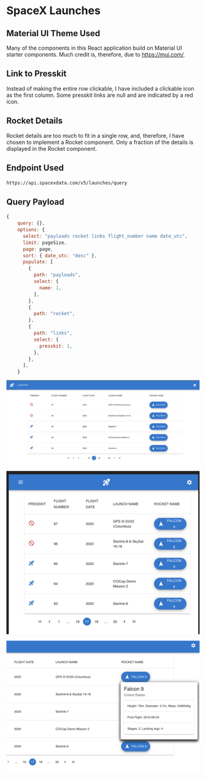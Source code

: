 # SpaceX Launches

## Material UI Theme Used

Many of the components in this React application build on Material UI starter components.
Much credit is, therefore, due to https://mui.com/.

## Link to Presskit

Instead of making the entire row clickable, I have included a clickable icon as the first column.
Some presskit links are null and are indicated by a red icon.

## Rocket Details

Rocket details are too much to fit in a single row, and, therefore, I have chosen to implement
a Rocket component.
Only a fraction of the details is displayed in the Rocket component.

## Endpoint Used

```https://api.spacexdata.com/v5/launches/query```

## Query Payload

```javascript
{
    query: {},
    options: {
      select: "payloads rocket links flight_number name date_utc",
      limit: pageSize,
      page: page,
      sort: { date_utc: "desc" },
      populate: [
        {
          path: "payloads",
          select: {
            name: 1,
          },
        },
        {
          path: "rocket",
        },
        {
          path: "links",
          select: {
            presskit: 1,
          },
        },
      ],
    }
```

![Screen Shot](public/spacex.png)

![Responsive](public/spacex-responsive.png)

![Rocket Details](public/rocket.png)

